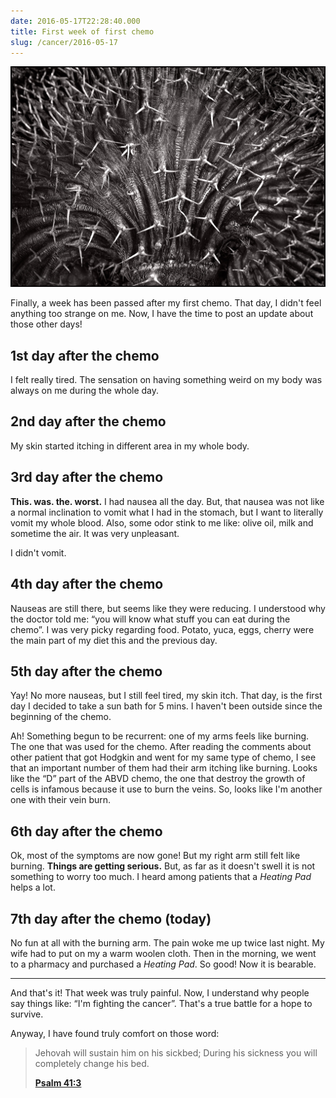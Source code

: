 ```yaml
---
date: 2016-05-17T22:28:40.000
title: First week of first chemo
slug: /cancer/2016-05-17
---
```


![First week of first chemo](/images/cancer/o7cefs1Ujt1vsn3evo1.jpg)

Finally, a week has been passed after my first chemo. That day, I didn't feel anything too strange on me. Now, I have the time to post an update about those other days!

## 1st day after the chemo

I felt really tired. The sensation on having something weird on my body was always on me during the whole day.

## 2nd day after the chemo

My skin started itching in different area in my whole body.

## 3rd day after the chemo

**This. was. the. worst.** I had nausea all the day. But, that nausea was not like a normal inclination to vomit what I had in the stomach, but I want to literally vomit my whole blood. Also, some odor stink to me like: olive oil, milk and sometime the air. It was very unpleasant.

I didn't vomit.

## 4th day after the chemo

Nauseas are still there, but seems like they were reducing. I understood why the doctor told me: “you will know what stuff you can eat during the chemo”. I was very picky regarding food. Potato, yuca, eggs, cherry were the main part of my diet this and the previous day.

## 5th day after the chemo

Yay! No more nauseas, but I still feel tired, my skin itch. That day, is the first day I decided to take a sun bath for 5 mins. I haven't been outside since the beginning of the chemo.

Ah! Something begun to be recurrent: one of my arms feels like burning. The one that was used for the chemo. After reading the comments about other patient that got Hodgkin and went for my same type of chemo, I see that an important number of them had their arm itching like burning. Looks like the “D” part of the ABVD chemo, the one that destroy the growth of cells is infamous because it use to burn the veins. So, looks like I'm another one with their vein burn.

## 6th day after the chemo

Ok, most of the symptoms are now gone! But my right arm still felt like burning. **Things are getting serious.** But, as far as it doesn't swell it is not something to worry too much. I heard among patients that a _Heating Pad_ helps a lot.

## 7th day after the chemo (today)

No fun at all with the burning arm. The pain woke me up twice last night. My wife had to put on my a warm woolen cloth. Then in the morning, we went to a pharmacy and purchased a _Heating Pad_. So good! Now it is bearable.

---

And that's it! That week was truly painful. Now, I understand why people say things like: “I'm fighting the cancer”. That's a true battle for a hope to survive.

Anyway, I have found truly comfort on those word:

> Jehovah will sustain him on his sickbed; During his sickness you will completely change his bed.
>
> **[Psalm 41:3](https://www.jw.org/finder?wtlocale=E&pub=nwtsty&srctype=wol&bible=19041003&srcid=share)**
